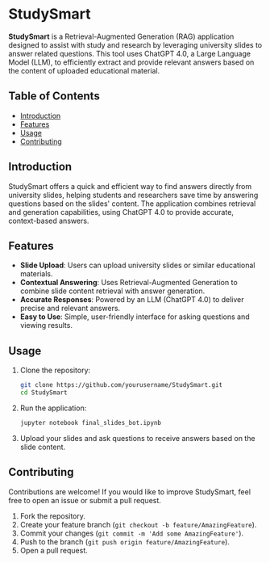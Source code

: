 # StudySmart

**StudySmart** is a Retrieval-Augmented Generation (RAG) application designed to assist with study and research by leveraging university slides to answer related questions. This tool uses ChatGPT 4.0, a Large Language Model (LLM), to efficiently extract and provide relevant answers based on the content of uploaded educational material.

## Table of Contents
- [Introduction](#introduction)
- [Features](#features)
- [Usage](#usage)
- [Contributing](#contributing)

## Introduction
StudySmart offers a quick and efficient way to find answers directly from university slides, helping students and researchers save time by answering questions based on the slides' content. The application combines retrieval and generation capabilities, using ChatGPT 4.0 to provide accurate, context-based answers.

## Features
- **Slide Upload**: Users can upload university slides or similar educational materials.
- **Contextual Answering**: Uses Retrieval-Augmented Generation to combine slide content retrieval with answer generation.
- **Accurate Responses**: Powered by an LLM (ChatGPT 4.0) to deliver precise and relevant answers.
- **Easy to Use**: Simple, user-friendly interface for asking questions and viewing results.

## Usage

1. Clone the repository:

    ```bash
    git clone https://github.com/yourusername/StudySmart.git
    cd StudySmart
    ```

2. Run the application:

    ```bash
    jupyter notebook final_slides_bot.ipynb
    ```

3. Upload your slides and ask questions to receive answers based on the slide content.

## Contributing
Contributions are welcome! If you would like to improve StudySmart, feel free to open an issue or submit a pull request.

1. Fork the repository.
2. Create your feature branch (`git checkout -b feature/AmazingFeature`).
3. Commit your changes (`git commit -m 'Add some AmazingFeature'`).
4. Push to the branch (`git push origin feature/AmazingFeature`).
5. Open a pull request.
